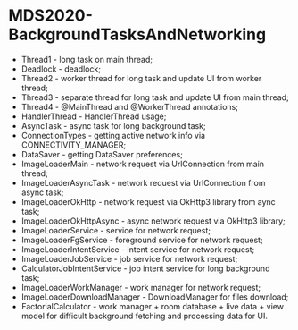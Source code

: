 # MDS2020-BackgroundTasksAndNetworking

* Thread1 - long task on main thread;
* Deadlock - deadlock;
* Thread2 - worker thread for long task and update UI from worker thread;
* Thread3 - separate thread for long task and update UI from main thread;
* Thread4 - @MainThread and @WorkerThread annotations;
* HandlerThread - HandlerThread usage;
* AsyncTask - async task for long background task;
* ConnectionTypes - getting active network info via CONNECTIVITY_MANAGER;
* DataSaver - getting DataSaver preferences;
* ImageLoaderMain - network request via UrlConnection from main thread;
* ImageLoaderAsyncTask - network request via UrlConnection from async task;
* ImageLoaderOkHttp - network request via OkHttp3 library from aync task;
* ImageLoaderOkHttpAsync - async network request via OkHttp3 library;
* ImageLoaderService - service for network request;
* ImageLoaderFgService - foreground service for network request;
* ImageLoaderIntentService - intent service for network request;
* ImageLoaderJobService - job service for network request;
* CalculatorJobIntentService - job intent service for long background task;
* ImageLoaderWorkManager - work manager for network request;
* ImageLoaderDownloadManager - DownloadManager for files download;
* FactorialCalculator - work manager + room database + live data + view model for difficult background fetching and processing data for UI.
